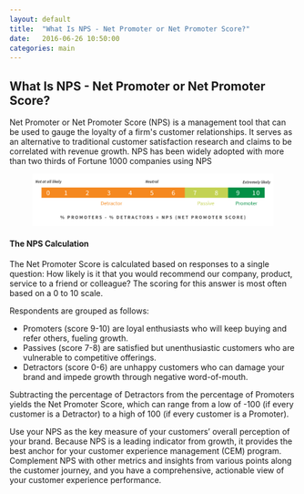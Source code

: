 ```yaml
---
layout: default
title:  "What Is NPS - Net Promoter or Net Promoter Score?"
date:   2016-06-26 10:50:00
categories: main
---
```


<h2><span>What Is NPS - Net Promoter or Net Promoter Score?</span></h2>

Net Promoter or Net Promoter Score (NPS) is a management tool that can be used to gauge the loyalty of a firm's customer relationships. It serves as an alternative to traditional customer satisfaction research and claims to be correlated with revenue growth. NPS has been widely adopted with more than two thirds of Fortune 1000 companies using NPS

<figure><img src="/images/npsbar.jpg" title="npsbar"></figure>

<h4>The NPS Calculation</h4>

The Net Promoter Score is calculated based on responses to a single question: How likely is it that you would recommend our company, product, service to a friend or colleague? The scoring for this answer is most often based on a 0 to 10 scale.


Respondents are grouped as follows:

<ul>
	<li>Promoters (score 9-10) are loyal enthusiasts who will keep buying and refer others, fueling growth.</li>
	<li>Passives (score 7-8) are satisfied but unenthusiastic customers who are vulnerable to competitive offerings.</li>
	<li>Detractors (score 0-6) are unhappy customers who can damage your brand and impede growth through negative word-of-mouth.</li>
</ul>


Subtracting the percentage of Detractors from the percentage of Promoters yields the Net Promoter Score, which can range from a low of -100 (if every customer is a Detractor) to a high of 100 (if every customer is a Promoter).

Use your NPS as the key measure of your customers’ overall perception of your brand. Because NPS is a leading indicator from growth, it provides the best anchor for your customer experience management (CEM) program. Complement NPS with other metrics and insights from various points along the customer journey, and you have a comprehensive, actionable view of your customer experience performance.


